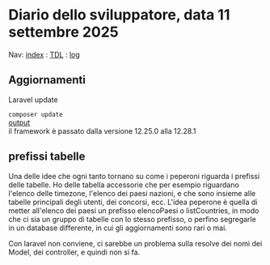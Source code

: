 # Diario dello sviluppatore, data 11 settembre 2025

Nav: [index](../index.md) : [TDL](../TDL.md) : [log](../../storage/logs/laravel.log)

## Aggiornamenti

Laravel update

`composer update`  
[output](./2025-09-11_composer_update.txt)  
il framework è passato dalla versione 12.25.0 alla 12.28.1  

## prefissi tabelle

Una delle idee che ogni tanto tornano su come i peperoni riguarda
i prefissi delle tabelle. Ho delle tabella accessorie che
per esempio riguardano l'elenco delle timezone, l'elenco dei
paesi nazioni, e che sono insieme alle tabelle principali degli
utenti, dei concorsi, ecc. L'idea peperone è quella di metter all'elenco
dei paesi un prefisso elencoPaesi o listCountries, in modo
che ci sia un gruppo di tabelle con lo stesso prefisso, o perfino
segregarle in un database differente, in cui gli aggiornamenti sono rari
o mai.

Con laravel non conviene, ci sarebbe un problema sulla resolve dei
nomi dei Model, dei controller, e quindi non si fa.
